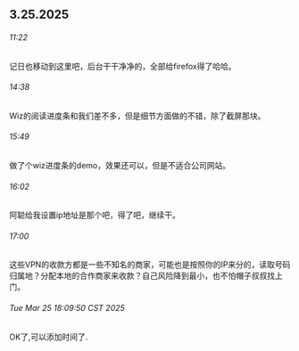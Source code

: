 ## 3.25.2025

###### 11:22

记日也移动到这里吧，后台干干净净的，全部给firefox得了哈哈。

###### 14:38

Wiz的阅读进度条和我们差不多，但是细节方面做的不错，除了截屏那块。

###### 15:49

做了个wiz进度条的demo，效果还可以，但是不适合公司网站。

###### 16:02

阿聪给我设置ip地址是那个吧，得了吧，继续干。

###### 17:00

这些VPN的收款方都是一些不知名的商家，可能也是按照你的IP来分的，读取号码归属地？分配本地的合作商家来收款？自己风险降到最小，也不怕帽子叔叔找上门。

###### Tue Mar 25 18:09:50 CST 2025

OK了,可以添加时间了.
